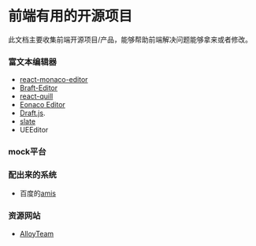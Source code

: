 # 前端有用的开源项目

此文档主要收集前端开源项目/产品，能够帮助前端解决问题能够拿来或者修改。


### 富文本编辑器

- [react-monaco-editor](https://github.com/superRaytin/react-monaco-editor)
- [Braft-Editor](https://github.com/margox/braft-editor)
- [react-quill](https://github.com/zenoamaro/react-quill)
- [Eonaco Editor](https://microsoft.github.io/monaco-editor/)
- [Draft.js](https://github.com/facebook/draft-js).
- [slate](https://github.com/ianstormtaylor/slate)
- UEEditor

### mock平台


### 配出来的系统

- 百度的[amis](https://github.com/baidu/amis)

### 资源网站

- [AlloyTeam](http://www.alloyteam.com/nav/)

